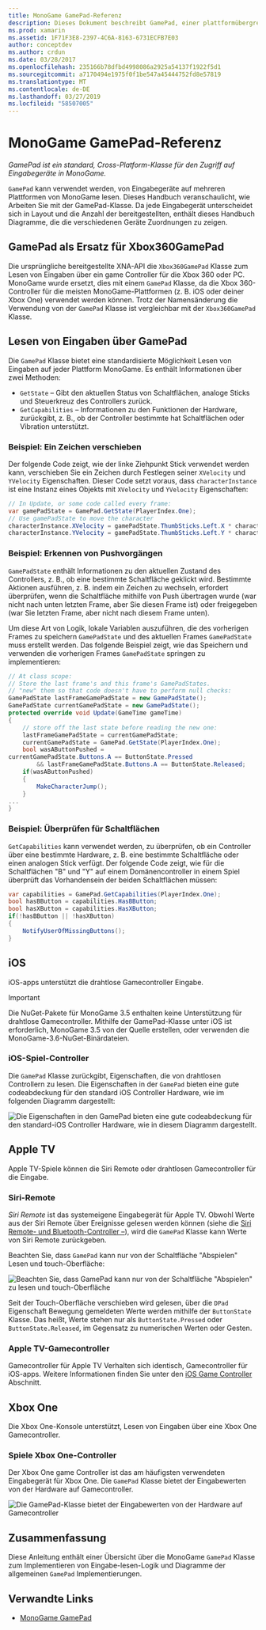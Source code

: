 ```yaml
---
title: MonoGame GamePad-Referenz
description: Dieses Dokument beschreibt GamePad, einer plattformübergreifenden-Klasse für den Zugriff auf Geräte, die in MonoGame Eingabe. Es wird erläutert, wie aus den Gamepad Eingabe zu lesen und stellt Beispielcode bereit.
ms.prod: xamarin
ms.assetid: 1F71F3E8-2397-4C6A-8163-6731ECFB7E03
author: conceptdev
ms.author: crdun
ms.date: 03/28/2017
ms.openlocfilehash: 235166b78dfbd4998086a2925a54137f1922f5d1
ms.sourcegitcommit: a7170494e1975f0f1be547a45444752fd8e57819
ms.translationtype: MT
ms.contentlocale: de-DE
ms.lasthandoff: 03/27/2019
ms.locfileid: "58507005"
---
```

# <a name="monogame-gamepad-reference"></a>MonoGame GamePad-Referenz

_GamePad ist ein standard, Cross-Platform-Klasse für den Zugriff auf Eingabegeräte in MonoGame._

`GamePad` kann verwendet werden, von Eingabegeräte auf mehreren Plattformen von MonoGame lesen. Dieses Handbuch veranschaulicht, wie Arbeiten Sie mit der GamePad-Klasse. Da jede Eingabegerät unterscheidet sich in Layout und die Anzahl der bereitgestellten, enthält dieses Handbuch Diagramme, die die verschiedenen Geräte Zuordnungen zu zeigen.

## <a name="gamepad-as-a-replacement-for-xbox360gamepad"></a>GamePad als Ersatz für Xbox360GamePad

Die ursprüngliche bereitgestellte XNA-API die `Xbox360GamePad` Klasse zum Lesen von Eingaben über ein game Controller für die Xbox 360 oder PC. MonoGame wurde ersetzt, dies mit einem `GamePad` Klasse, da die Xbox 360-Controller für die meisten MonoGame-Plattformen (z. B. iOS oder deiner Xbox One) verwendet werden können. Trotz der Namensänderung die Verwendung von der `GamePad` Klasse ist vergleichbar mit der `Xbox360GamePad` Klasse.

## <a name="reading-input-from-gamepad"></a>Lesen von Eingaben über GamePad

Die `GamePad` Klasse bietet eine standardisierte Möglichkeit Lesen von Eingaben auf jeder Plattform MonoGame. Es enthält Informationen über zwei Methoden:

- `GetState` – Gibt den aktuellen Status von Schaltflächen, analoge Sticks und Steuerkreuz des Controllers zurück.
- `GetCapabilities` – Informationen zu den Funktionen der Hardware, zurückgibt, z. B., ob der Controller bestimmte hat Schaltflächen oder Vibration unterstützt.

### <a name="example-moving-a-character"></a>Beispiel: Ein Zeichen verschieben

Der folgende Code zeigt, wie der linke Ziehpunkt Stick verwendet werden kann, verschieben Sie ein Zeichen durch Festlegen seiner `XVelocity` und `YVelocity` Eigenschaften. Dieser Code setzt voraus, dass `characterInstance` ist eine Instanz eines Objekts mit `XVelocity` und `YVelocity` Eigenschaften:

```csharp
// In Update, or some code called every frame:
var gamePadState = GamePad.GetState(PlayerIndex.One);
// Use gamePadState to move the character
characterInstance.XVelocity = gamePadState.ThumbSticks.Left.X * characterInstance.MaxSpeed;
characterInstance.YVelocity = gamePadState.ThumbSticks.Left.Y * characterInstance.MaxSpeed;
```

### <a name="example-detecting-pushes"></a>Beispiel: Erkennen von Pushvorgängen

`GamePadState` enthält Informationen zu den aktuellen Zustand des Controllers, z. B., ob eine bestimmte Schaltfläche geklickt wird. Bestimmte Aktionen ausführen, z. B. indem ein Zeichen zu wechseln, erfordert überprüfen, wenn die Schaltfläche mithilfe von Push übertragen wurde (war nicht nach unten letzten Frame, aber Sie diesen Frame ist) oder freigegeben (war Sie letzten Frame, aber nicht nach diesem Frame unten).

Um diese Art von Logik, lokale Variablen auszuführen, die des vorherigen Frames zu speichern `GamePadState` und des aktuellen Frames `GamePadState` muss erstellt werden. Das folgende Beispiel zeigt, wie das Speichern und verwenden die vorherigen Frames `GamePadState` springen zu implementieren:

```csharp
// At class scope:
// Store the last frame's and this frame's GamePadStates.
// "new" them so that code doesn't have to perform null checks:
GamePadState lastFrameGamePadState = new GamePadState();
GamePadState currentGamePadState = new GamePadState();
protected override void Update(GameTime gameTime)
{
    // store off the last state before reading the new one:
    lastFrameGamePadState = currentGamePadState;
    currentGamePadState = GamePad.GetState(PlayerIndex.One);
    bool wasAButtonPushed =
currentGamePadState.Buttons.A == ButtonState.Pressed
        && lastFrameGamePadState.Buttons.A == ButtonState.Released;
    if(wasAButtonPushed)
    {
        MakeCharacterJump();
    }
...
}
```

### <a name="example-checking-for-buttons"></a>Beispiel: Überprüfen für Schaltflächen

`GetCapabilities` kann verwendet werden, zu überprüfen, ob ein Controller über eine bestimmte Hardware, z. B. eine bestimmte Schaltfläche oder einen analogen Stick verfügt. Der folgende Code zeigt, wie für die Schaltflächen "B" und "Y" auf einem Domänencontroller in einem Spiel überprüft das Vorhandensein der beiden Schaltflächen müssen:

```csharp
var capabilities = GamePad.GetCapabilities(PlayerIndex.One);
bool hasBButton = capabilities.HasBButton;
bool hasXButton = capabilities.HasXButton;
if(!hasBButton || !hasXButton)
{
    NotifyUserOfMissingButtons();
}
```

## <a name="ios"></a>iOS

iOS-apps unterstützt die drahtlose Gamecontroller Eingabe.

> [!IMPORTANT]
> Die NuGet-Pakete für MonoGame 3.5 enthalten keine Unterstützung für drahtlose Gamecontroller. Mithilfe der GamePad-Klasse unter iOS ist erforderlich, MonoGame 3.5 von der Quelle erstellen, oder verwenden die MonoGame-3.6-NuGet-Binärdateien.

### <a name="ios-game-controller"></a>iOS-Spiel-Controller

Die `GamePad` Klasse zurückgibt, Eigenschaften, die von drahtlosen Controllern zu lesen. Die Eigenschaften in der `GamePad` bieten eine gute codeabdeckung für den standard iOS Controller Hardware, wie im folgenden Diagramm dargestellt:

![](input-images/image1.png "Die Eigenschaften in den GamePad bieten eine gute codeabdeckung für den standard-iOS Controller Hardware, wie in diesem Diagramm dargestellt.")

## <a name="apple-tv"></a>Apple TV

Apple TV-Spiele können die Siri Remote oder drahtlosen Gamecontroller für die Eingabe.

### <a name="siri-remote"></a>Siri-Remote

*Siri Remote* ist das systemeigene Eingabegerät für Apple TV. Obwohl Werte aus der Siri Remote über Ereignisse gelesen werden können (siehe die [Siri Remote- und Bluetooth-Controller –](~/ios/tvos/platform/remote-bluetooth.md)), wird die `GamePad` Klasse kann Werte von Siri Remote zurückgeben.

Beachten Sie, dass `GamePad` kann nur von der Schaltfläche "Abspielen" Lesen und touch-Oberfläche:

![](input-images/image2.png "Beachten Sie, dass GamePad kann nur von der Schaltfläche \"Abspielen\" zu lesen und touch-Oberfläche")

Seit der Touch-Oberfläche verschieben wird gelesen, über die `DPad` Eigenschaft Bewegung gemeldeten Werte werden mithilfe der `ButtonState` Klasse. Das heißt, Werte stehen nur als `ButtonState.Pressed` oder `ButtonState.Released`, im Gegensatz zu numerischen Werten oder Gesten.

### <a name="apple-tv-game-controller"></a>Apple TV-Gamecontroller

Gamecontroller für Apple TV Verhalten sich identisch, Gamecontroller für iOS-apps. Weitere Informationen finden Sie unter den [iOS Game Controller](#ios-game-controller) Abschnitt. 

## <a name="xbox-one"></a>Xbox One

Die Xbox One-Konsole unterstützt, Lesen von Eingaben über eine Xbox One Gamecontroller.

### <a name="xbox-one-game-controller"></a>Spiele Xbox One-Controller

Der Xbox One game Controller ist das am häufigsten verwendeten Eingabegerät für Xbox One. Die `GamePad` Klasse bietet der Eingabewerten von der Hardware auf Gamecontroller.

![](input-images/image3.png "Die GamePad-Klasse bietet der Eingabewerten von der Hardware auf Gamecontroller")

## <a name="summary"></a>Zusammenfassung

Diese Anleitung enthält einer Übersicht über die MonoGame `GamePad` Klasse zum Implementieren von Eingabe-lesen-Logik und Diagramme der allgemeinen `GamePad` Implementierungen.

## <a name="related-links"></a>Verwandte Links

- [MonoGame GamePad](http://www.monogame.net/documentation/?page=T_Microsoft_Xna_Framework_Input_GamePad)
